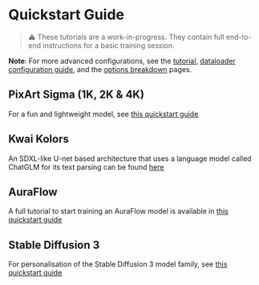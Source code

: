 # Quickstart Guide

> ⚠️ These tutorials are a work-in-progress. They contain full end-to-end instructions for a basic training session.

**Note**: For more advanced configurations, see the [tutorial](/TUTORIAL.md), [dataloader configuration guide](/documentation/DATALOADER.md), and the [options breakdown](/OPTIONS.md) pages.

## PixArt Sigma (1K, 2K & 4K)

For a fun and lightweight model, see [this quickstart guide](/documentation/quickstart/SIGMA.md)

## Kwai Kolors

An SDXL-like U-net based architecture that uses a language model called ChatGLM for its text parsing can be found [here](/documentation/quickstart/KOLORS.md)

## AuraFlow

A full tutorial to start training an AuraFlow model is available in [this quickstart guide](/documentation/quickstart/AURAFLOW.md)

## Stable Diffusion 3

For personalisation of the Stable Diffusion 3 model family, see [this quickstart guide](/documentation/quickstart/SD3.md)